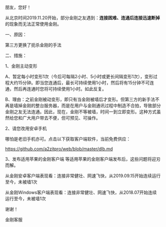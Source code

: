 朋友，您好！

从北京时间2019.11.20开始，部分金刚之友遇到：<strong>连接困难、连通后连接迅速断掉 </strong>的现象而无法正常使用金刚。

一、原因：

第三方更换了扼杀金刚的手法

二、措施：

1、金刚主动变形

A、暂定每小时变形1次（今后可每隔2小时、5小时或更长间隔变形1次），变形过程大约15分钟。即当您连通后，最长可持续使用1小时，然后将有15分钟不可连通，然后再连通时您将可持续使用1小时。如此反复。

B、理由：之前金刚被动变形，即只有当金刚被墙后才变形。但第三方的新手法不再是墙掉金刚的整台服务器，而是在用户与金刚通讯过程中制造不合拍，导致部分金刚之友无法连通。因此，现在，金刚不等被墙，时间一到立即变形。这种方式虽然给您和广大用户带去不便，但可预见、可操作。

2、请您改用安卓手机

哪怕是老旧手机亦可。点击以下获取客户端软件，当前免费供应：

https://github.com/a2zitpro/web/blob/master/dlb.md

3、发布适用苹果的金刚客户端
等适用苹果的金刚客户端发布后，这些问题将迎刃而解。

从金刚安卓客户端表现看：连接非常健壮、网速飞快，从2019.09.15开始连续运行至今，未被墙1次

从金刚Windows客户端表现看：连接非常健壮、网速飞快，从2018.07开始连续运行至今，未被墙1次

谢谢！

金刚客服
